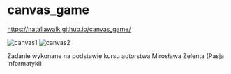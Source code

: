 # canvas_game
https://nataliawalk.github.io/canvas_game/

![canvas1](https://github.com/nataliawalk/canvas_game/assets/144123296/65499e7f-259c-4b32-a67f-0085ee7a8bb2)
![canvas2](https://github.com/nataliawalk/canvas_game/assets/144123296/3aca8ac6-91f0-4a5f-9f43-69e9fcd849d5)


Zadanie wykonane na podstawie kursu autorstwa Mirosława Zelenta (Pasja informatyki)
